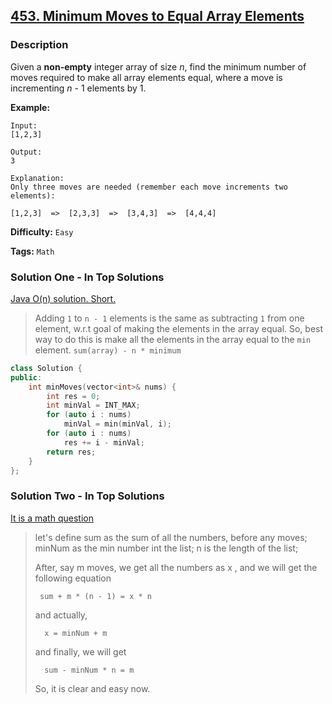 ## [453. Minimum Moves to Equal Array Elements](https://leetcode.com/problems/minimum-moves-to-equal-array-elements/description/)

### Description

Given a **non-empty** integer array of size _n_, find the minimum number of moves required to make all array elements equal, where a move is incrementing _n_ - 1 elements by 1.

**Example:**

```
Input:
[1,2,3]

Output:
3

Explanation:
Only three moves are needed (remember each move increments two elements):

[1,2,3]  =>  [2,3,3]  =>  [3,4,3]  =>  [4,4,4]
```

**Difficulty:** `Easy`

**Tags:** `Math`

### Solution One - In Top Solutions

[Java O(n) solution. Short.](https://discuss.leetcode.com/topic/66557/java-o-n-solution-short)

> Adding `1` to `n - 1` elements is the same as subtracting `1` from one element, w.r.t goal of making the elements in the array equal.
> So, best way to do this is make all the elements in the array equal to the `min` element.
> `sum(array) - n * minimum`

```c++
class Solution {
public:
    int minMoves(vector<int>& nums) {
        int res = 0;
        int minVal = INT_MAX;
        for (auto i : nums)
            minVal = min(minVal, i);
        for (auto i : nums)
            res += i - minVal;
        return res;
    }
};
```

### Solution Two - In Top Solutions

[It is a math question](https://discuss.leetcode.com/topic/66737/it-is-a-math-question)

> let's define sum as the sum of all the numbers, before any moves; minNum as the min number int the list; n is the length of the list;
>
> After, say m moves, we get all the numbers as x , and we will get the following equation
>
> ```
>  sum + m * (n - 1) = x * n
>
> ```
>
> and actually,
>
> ```
>   x = minNum + m
>
> ```
>
> and finally, we will get
>
> ```
>   sum - minNum * n = m
>
> ```
>
> So, it is clear and easy now.
